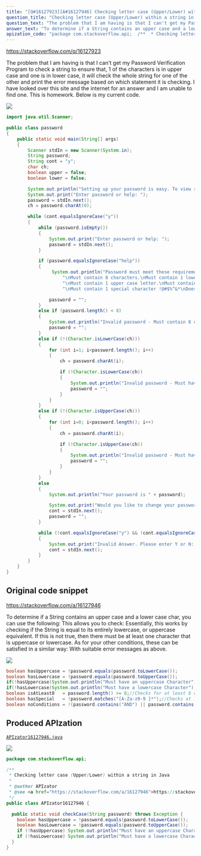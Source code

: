 ```yaml
---
title: "[Q#16127923][A#16127946] Checking letter case (Upper/Lower) within a string in Java"
question_title: "Checking letter case (Upper/Lower) within a string in Java"
question_text: "The problem that I am having is that I can't get my Password Verification Program to check a string to ensure that, 1 of the characters is in upper case and one is in lower case, it will check the whole string for one of the other and print the error message based on which statement it is checking. I have looked over this site and the internet for an answer and I am unable to find one. This is homework. Below is my current code."
answer_text: "To determine if a String contains an upper case and a lower case char, you can use the following: This allows you to check: Essentially, this works by checking if the String is equal to its entirely lowercase, or uppercase equivalent. If this is not true, then there must be at least one character that is uppercase or lowercase. As for your other conditions, these can be satisfied in a similar way: With suitable error messages as above."
apization_code: "package com.stackoverflow.api;  /**  * Checking letter case (Upper/Lower) within a string in Java  *  * @author APIzator  * @see <a href=\"https://stackoverflow.com/a/16127946\">https://stackoverflow.com/a/16127946</a>  */ public class APIzator16127946 {    public static void checkCase(String password) throws Exception {     boolean hasUppercase = !password.equals(password.toLowerCase());     boolean hasLowercase = !password.equals(password.toUpperCase());     if (!hasUppercase) System.out.println(\"Must have an uppercase Character\");     if (!hasLowercase) System.out.println(\"Must have a lowercase Character\");   } }"
---
```


https://stackoverflow.com/q/16127923

The problem that I am having is that I can&#x27;t get my Password Verification Program to check a string to ensure that, 1 of the characters is in upper case and one is in lower case, it will check the whole string for one of the other and print the error message based on which statement it is checking.
I have looked over this site and the internet for an answer and I am unable to find one. This is homework.
Below is my current code.


<div class="code-logo"><img src="/stackoverflow.png" /></div>

```java
import java.util.Scanner;

public class password
{
    public static void main(String[] args)
    {
        Scanner stdIn = new Scanner(System.in);
        String password;
        String cont = "y";
        char ch;
        boolean upper = false;
        boolean lower = false;

        System.out.println("Setting up your password is easy. To view requirements enter Help.");
        System.out.print("Enter password or help: ");
        password = stdIn.next();
        ch = password.charAt(0);

        while (cont.equalsIgnoreCase("y"))
        {
            while (password.isEmpty())
            {
                System.out.print("Enter password or help: ");
                password = stdIn.next();       
            }

            if (password.equalsIgnoreCase("help"))
            {
                 System.out.println("Password must meet these requirements." +
                     "\nMust contain 8 characters.\nMust contain 1 lower case letter." +
                     "\nMust contain 1 upper case letter.\nMust contain 1 numeric digit." +
                     "\nMust contain 1 special character !@#$%^&*\nDoes not contain the word AND or NOT.");

                password = "";
            }
            else if (password.length() < 8)
            {
                System.out.println("Invalid password - Must contain 8 charaters.");
                password = "";
            }
            else if (!(Character.isLowerCase(ch)))
            {
                for (int i=1; i<password.length(); i++)
                {
                    ch = password.charAt(i);

                    if (!Character.isLowerCase(ch))
                    {  
                        System.out.println("Invalid password - Must have a Lower Case character.");
                        password = "";
                    }
                }
            }
            else if (!(Character.isUpperCase(ch)))
            {
                for (int i=0; i<password.length(); i++)
                {       
                    ch = password.charAt(i);

                    if (!Character.isUpperCase(ch))
                    {
                        System.out.println("Invalid password - Must have an Upper Case character.");
                        password = "";
                    }
                }
            }
            else
            {
                System.out.println("Your password is " + password);

                System.out.print("Would you like to change your password? Y/N: ");
                cont = stdIn.next();
                password = "";
            }

            while (!cont.equalsIgnoreCase("y") && !cont.equalsIgnoreCase("n"))
            {
                System.out.print("Invalid Answer. Please enter Y or N: ");
                cont = stdIn.next();
            }
        }
    }
}
```


## Original code snippet

https://stackoverflow.com/a/16127946

To determine if a String contains an upper case and a lower case char, you can use the following:
This allows you to check:
Essentially, this works by checking if the String is equal to its entirely lowercase, or uppercase equivalent. If this is not true, then there must be at least one character that is uppercase or lowercase.
As for your other conditions, these can be satisfied in a similar way:
With suitable error messages as above.

<div class="code-logo"><img src="/stackoverflow.png" /></div>

```java
boolean hasUppercase = !password.equals(password.toLowerCase());
boolean hasLowercase = !password.equals(password.toUpperCase());
if(!hasUppercase)System.out.println("Must have an uppercase Character");
if(!hasLowercase)System.out.println("Must have a lowercase Character");
boolean isAtLeast8   = password.length() >= 8;//Checks for at least 8 characters
boolean hasSpecial   = !password.matches("[A-Za-z0-9 ]*");//Checks at least one char is not alpha numeric
boolean noConditions = !(password.contains("AND") || password.contains("NOT"));//Check that it doesn't contain AND or NOT
```

## Produced APIzation

[`APIzator16127946.java`](https://github.com/pasqualesalza/apization-temp-data/raw/master/search/APIzator16127946.java)

<div class="code-logo"><img src="/apizator.png" /></div>

```java
package com.stackoverflow.api;

/**
 * Checking letter case (Upper/Lower) within a string in Java
 *
 * @author APIzator
 * @see <a href="https://stackoverflow.com/a/16127946">https://stackoverflow.com/a/16127946</a>
 */
public class APIzator16127946 {

  public static void checkCase(String password) throws Exception {
    boolean hasUppercase = !password.equals(password.toLowerCase());
    boolean hasLowercase = !password.equals(password.toUpperCase());
    if (!hasUppercase) System.out.println("Must have an uppercase Character");
    if (!hasLowercase) System.out.println("Must have a lowercase Character");
  }
}

```